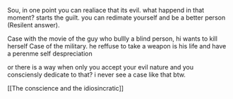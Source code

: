 Sou, in one point you can realiace that its evil. what happend in that moment? starts the guilt. you can redimate yourself and be a better person (Resilent answer). 

Case with the movie of the guy who bullly a blind person, hi wants to kill herself 
Case of the military. he reffuse to take a weapon is his life and have a perenme self despreciation

or there is a way when only you accept your evil nature and you consciensly dedicate to that? i never see a case like that btw.


[[The conscience and the idiosincratic]]